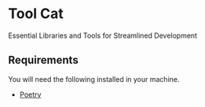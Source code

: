 # Tool Cat

Essential Libraries and Tools for Streamlined Development

## Requirements

You will need the following installed in your machine.

- [Poetry](https://python-poetry.org)
